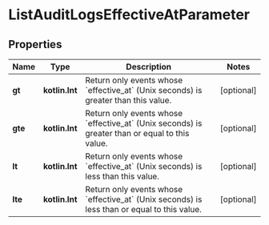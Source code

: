
# ListAuditLogsEffectiveAtParameter

## Properties
| Name | Type | Description | Notes |
| ------------ | ------------- | ------------- | ------------- |
| **gt** | **kotlin.Int** | Return only events whose &#x60;effective_at&#x60; (Unix seconds) is greater than this value. |  [optional] |
| **gte** | **kotlin.Int** | Return only events whose &#x60;effective_at&#x60; (Unix seconds) is greater than or equal to this value. |  [optional] |
| **lt** | **kotlin.Int** | Return only events whose &#x60;effective_at&#x60; (Unix seconds) is less than this value. |  [optional] |
| **lte** | **kotlin.Int** | Return only events whose &#x60;effective_at&#x60; (Unix seconds) is less than or equal to this value. |  [optional] |



